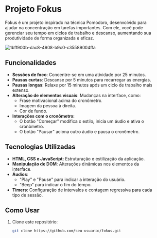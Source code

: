 # Projeto Fokus

Fokus é um projeto inspirado na técnica Pomodoro, desenvolvido para ajudar na concentração em tarefas importantes. Com ele, você pode gerenciar seu tempo em ciclos de trabalho e descanso, aumentando sua produtividade de forma organizada e eficaz.

![1bff900b-dac8-4908-b9c0-c35589004ffa](https://github.com/user-attachments/assets/48532623-ff86-4087-87c6-4ea1dd4902a3)


## Funcionalidades

- **Sessões de foco**: Concentre-se em uma atividade por 25 minutos.
- **Pausas curtas**: Descanse por 5 minutos para recarregar as energias.
- **Pausas longas**: Relaxe por 15 minutos após um ciclo de trabalho mais extenso.
- **Alteração de elementos visuais**: Mudanças na interface, como:
  - Frase motivacional acima do cronômetro.
  - Imagem da pessoa à direita.
  - Cor de fundo.
- **Interações com o cronômetro**:
  - O botão "Começar" modifica o estilo, inicia um áudio e ativa o cronômetro.
  - O botão "Pausar" aciona outro áudio e pausa o cronômetro.

## Tecnologias Utilizadas

- **HTML, CSS e JavaScript**: Estruturação e estilização da aplicação.
- **Manipulação de DOM**: Alterações dinâmicas nos elementos da interface.
- **Áudios**:
  - "Play" e "Pause" para indicar a interação do usuário.
  - "Beep" para indicar o fim do tempo.
- **Timers**: Configuração de intervalos e contagem regressiva para cada tipo de sessão.

## Como Usar

1. Clone este repositório:
   ```bash
   git clone https://github.com/seu-usuario/fokus.git
